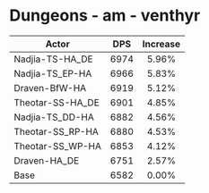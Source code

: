 # Dungeons - am - venthyr
| Actor | DPS | Increase |
|---|:---:|:---:|
|Nadjia-TS-HA_DE|6974|5.96%|
|Nadjia-TS_EP-HA|6966|5.83%|
|Draven-BfW-HA|6919|5.12%|
|Theotar-SS-HA_DE|6901|4.85%|
|Nadjia-TS_DD-HA|6882|4.56%|
|Theotar-SS_RP-HA|6880|4.53%|
|Theotar-SS_WP-HA|6853|4.12%|
|Draven-HA_DE|6751|2.57%|
|Base|6582|0.00%|
